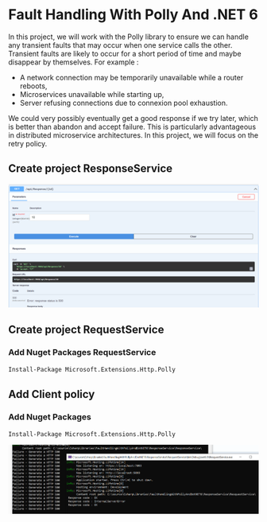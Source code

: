 # Fault Handling With Polly And .NET 6

In this project, we will work with the Polly library to ensure we can handle any transient faults that may occur when one service calls the other. Transient faults are likely to occur for a short period of time and maybe disappear by themselves. For example :

- A network connection may be temporarily unavailable while a router reboots,
- Microservices unavailable while starting up,
- Server refusing connections due to connexion pool exhaustion.

We could very possibly eventually get a good response if we try later, which is better than abandon and accept failure. This is particularly advantageous in distributed microservice architectures. In this project, we will focus on the retry policy.

## Create project ResponseService

<img src="/pictures/response_service.png" title="response service"  width="800">


## Create project RequestService

### Add Nuget Packages RequestService
```
Install-Package Microsoft.Extensions.Http.Polly
```


## Add Client policy

### Add Nuget Packages
```
Install-Package Microsoft.Extensions.Http.Polly
```

<img src="/pictures/retry_policy.png" title="retry policy"  width="800">